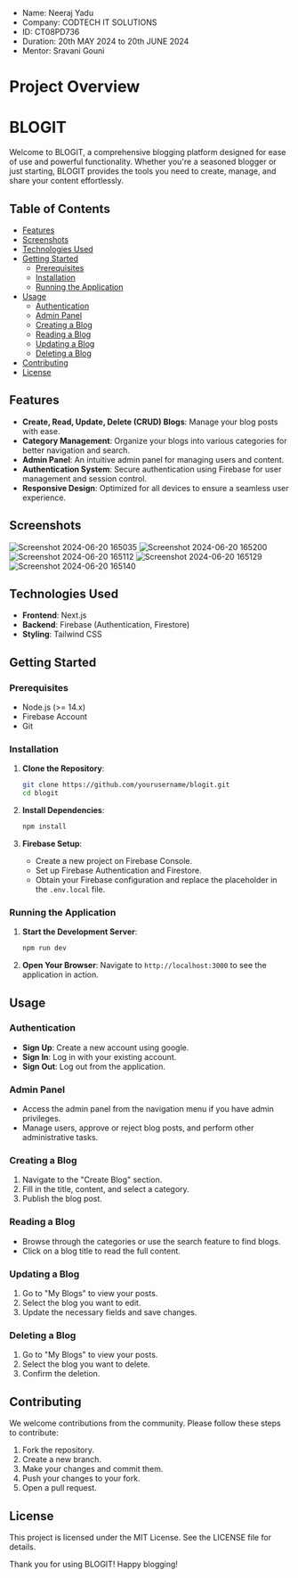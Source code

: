 - Name: Neeraj Yadu
- Company: CODTECH IT SOLUTIONS
- ID: CT08PD736
- Duration: 20th MAY 2024 to 20th JUNE 2024
- Mentor: Sravani Gouni

# Project Overview
# BLOGIT

Welcome to BLOGIT, a comprehensive blogging platform designed for ease of use and powerful functionality. Whether you're a seasoned blogger or just starting, BLOGIT provides the tools you need to create, manage, and share your content effortlessly.

## Table of Contents

- [Features](#features)
- [Screenshots](#Screenshots)
- [Technologies Used](#technologies-used)
- [Getting Started](#getting-started)
  - [Prerequisites](#prerequisites)
  - [Installation](#installation)
  - [Running the Application](#running-the-application)
- [Usage](#usage)
  - [Authentication](#authentication)
  - [Admin Panel](#admin-panel)
  - [Creating a Blog](#creating-a-blog)
  - [Reading a Blog](#reading-a-blog)
  - [Updating a Blog](#updating-a-blog)
  - [Deleting a Blog](#deleting-a-blog)
- [Contributing](#contributing)
- [License](#license)

## Features

- **Create, Read, Update, Delete (CRUD) Blogs**: Manage your blog posts with ease.
- **Category Management**: Organize your blogs into various categories for better navigation and search.
- **Admin Panel**: An intuitive admin panel for managing users and content.
- **Authentication System**: Secure authentication using Firebase for user management and session control.
- **Responsive Design**: Optimized for all devices to ensure a seamless user experience.

## Screenshots
![Screenshot 2024-06-20 165035](https://github.com/NeerajYadu07/CODTECH-Task2/assets/100270646/d1827e6d-63f8-472c-90cb-151c1e6ce7c0)
![Screenshot 2024-06-20 165200](https://github.com/NeerajYadu07/CODTECH-Task2/assets/100270646/3ca7b37d-5e93-4936-99e2-c46b9f2232b7)
![Screenshot 2024-06-20 165112](https://github.com/NeerajYadu07/CODTECH-Task2/assets/100270646/599e2187-0ae3-40c6-a9df-6fdb87a0bc99)
![Screenshot 2024-06-20 165129](https://github.com/NeerajYadu07/CODTECH-Task2/assets/100270646/34b9bea0-5c0e-49d0-853e-357c9f66af35)
![Screenshot 2024-06-20 165140](https://github.com/NeerajYadu07/CODTECH-Task2/assets/100270646/49275c96-3918-4d84-a357-1d7920bb7068)




## Technologies Used

- **Frontend**: Next.js
- **Backend**: Firebase (Authentication, Firestore)
- **Styling**: Tailwind CSS

## Getting Started

### Prerequisites

- Node.js (>= 14.x)
- Firebase Account
- Git

### Installation

1. **Clone the Repository**:
   ```bash
   git clone https://github.com/yourusername/blogit.git
   cd blogit
2.  **Install Dependencies**:
    
    ```bash   
    npm install
    
3.  **Firebase Setup**:
    
    -   Create a new project on Firebase Console.
    -   Set up Firebase Authentication and Firestore.
    -   Obtain your Firebase configuration and replace the placeholder in the `.env.local` file.

### Running the Application

1.  **Start the Development Server**:
    
    ```bash
    npm run dev
    
2.  **Open Your Browser**: Navigate to `http://localhost:3000` to see the application in action.
    

## Usage

### Authentication

-   **Sign Up**: Create a new account using google.
-   **Sign In**: Log in with your existing account.
-   **Sign Out**: Log out from the application.

### Admin Panel

-   Access the admin panel from the navigation menu if you have admin privileges.
-   Manage users, approve or reject blog posts, and perform other administrative tasks.

### Creating a Blog

1.  Navigate to the "Create Blog" section.
2.  Fill in the title, content, and select a category.
3.  Publish the blog post.

### Reading a Blog

-   Browse through the categories or use the search feature to find blogs.
-   Click on a blog title to read the full content.

### Updating a Blog

1.  Go to "My Blogs" to view your posts.
2.  Select the blog you want to edit.
3.  Update the necessary fields and save changes.

### Deleting a Blog

1.  Go to "My Blogs" to view your posts.
2.  Select the blog you want to delete.
3.  Confirm the deletion.

## Contributing

We welcome contributions from the community. Please follow these steps to contribute:

1.  Fork the repository.
2.  Create a new branch.
3.  Make your changes and commit them.
4.  Push your changes to your fork.
5.  Open a pull request.

## License

This project is licensed under the MIT License. See the LICENSE file for details.

Thank you for using BLOGIT! Happy blogging!
